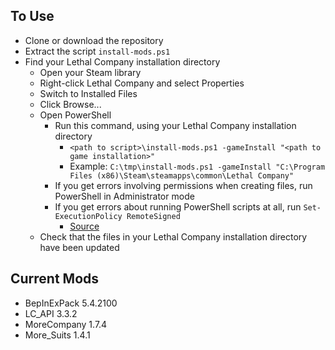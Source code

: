 ## To Use
- Clone or download the repository
- Extract the script `install-mods.ps1`
- Find your Lethal Company installation directory
    - Open your Steam library
    - Right-click Lethal Company and select Properties
    - Switch to Installed Files
    - Click Browse...
  - Open PowerShell
      - Run this command, using your Lethal Company installation directory
          - `<path to script>\install-mods.ps1 -gameInstall "<path to game installation>"`
          - Example: `C:\tmp\install-mods.ps1 -gameInstall "C:\Program Files (x86)\Steam\steamapps\common\Lethal Company"`
      - If you get errors involving permissions when creating files, run PowerShell in Administrator mode
      - If you get errors about running PowerShell scripts at all, run `Set-ExecutionPolicy RemoteSigned`
        - [Source](https://www.sharepointdiary.com/2014/03/fix-for-powershell-script-cannot-be-loaded-because-running-scripts-is-disabled-on-this-system.html)
  - Check that the files in your Lethal Company installation directory have been updated
 

## Current Mods
- BepInExPack 5.4.2100
- LC_API 3.3.2
- MoreCompany 1.7.4
- More_Suits 1.4.1
